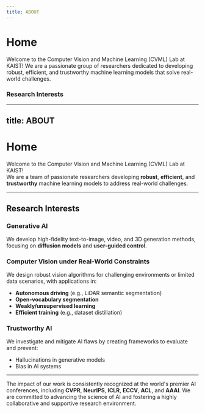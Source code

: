 ```yaml
---
title: ABOUT
---
```


# <i class="fas fa-flask"></i>Home


Welcome to the Computer Vision and Machine Learning (CVML) Lab at KAIST! We are a passionate group of researchers dedicated to developing robust, efficient, and trustworthy machine learning models that solve real-world challenges.

### Research Interests


---
title: ABOUT
---

# <i class="fas fa-flask"></i> Home

Welcome to the Computer Vision and Machine Learning (CVML) Lab at KAIST!  
We are a team of passionate researchers developing **robust**, **efficient**, and **trustworthy** machine learning models to address real-world challenges.

---

## Research Interests

### Generative AI
We develop high-fidelity text-to-image, video, and 3D generation methods, focusing on **diffusion models** and **user-guided control**.

### Computer Vision under Real-World Constraints
We design robust vision algorithms for challenging environments or limited data scenarios, with applications in:
- **Autonomous driving** (e.g., LiDAR semantic segmentation)  
- **Open-vocabulary segmentation**  
- **Weakly/unsupervised learning**  
- **Efficient training** (e.g., dataset distillation)

### Trustworthy AI
We investigate and mitigate AI flaws by creating frameworks to evaluate and prevent:
- Hallucinations in generative models  
- Bias in AI systems

---

The impact of our work is consistently recognized at the world's premier AI conferences, including **CVPR**, **NeurIPS**, **ICLR**, **ECCV**, **ACL**, and **AAAI**. We are committed to advancing the science of AI and fostering a highly collaborative and supportive research environment.




